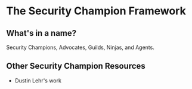 # The Security Champion Framework

## What's in a name?

Security Champions, Advocates, Guilds, Ninjas, and Agents.

## Other Security Champion Resources

* Dustin Lehr's work